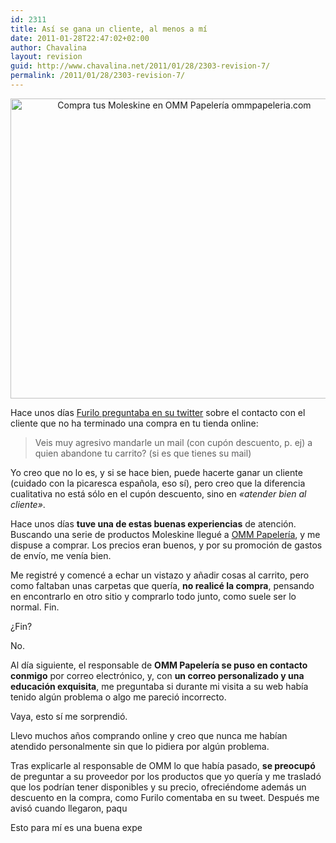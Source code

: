 ```yaml
---
id: 2311
title: Así se gana un cliente, al menos a mí
date: 2011-01-28T22:47:02+02:00
author: Chavalina
layout: revision
guid: http://www.chavalina.net/2011/01/28/2303-revision-7/
permalink: /2011/01/28/2303-revision-7/
---
```

<p style="text-align: center;">
  <img class="size-full wp-image-2308  aligncenter" title="moleskine" src="http://www.chavalina.net/imagenes/2011/01/moleskine.jpg" alt="Compra tus Moleskine en OMM Papelería ommpapeleria.com" width="540" height="480" srcset="http://www.chavalina.net/imagenes/2011/01/moleskine.jpg 540w, http://www.chavalina.net/imagenes/2011/01/moleskine-300x266.jpg 300w, http://www.chavalina.net/imagenes/2011/01/moleskine-500x444.jpg 500w" sizes="(max-width: 540px) 100vw, 540px" />
</p>

Hace unos días <a href="http://twitter.com/#!/furilo/status/30281959758372864" target="_blank">Furilo preguntaba en su twitter</a> sobre el contacto con el cliente que no ha terminado una compra en tu tienda online:

> Veis muy agresivo mandarle un mail (con cupón descuento, p. ej) a quien abandone tu carrito? (si es que tienes su mail)

Yo creo que no lo es, y si se hace bien, puede hacerte ganar un cliente (cuidado con la picaresca española, eso sí), pero creo que la diferencia cualitativa no está sólo en el cupón descuento, sino en _«atender bien al cliente»_.

Hace unos días **tuve una de estas buenas experiencias** de atención. Buscando una serie de productos Moleskine llegué a <a href="http://www.ommpapeleria.com/tags/index" target="_blank">OMM Papelería</a>, y me dispuse a comprar. Los precios eran buenos, y por su promoción de gastos de envío, me venía bien.

Me registré y comencé a echar un vistazo y añadir cosas al carrito, pero como faltaban unas carpetas que quería, **no realicé la compra**, pensando en encontrarlo en otro sitio y comprarlo todo junto, como suele ser lo normal. Fin.

¿Fin?

No.

Al día siguiente, el responsable de **OMM Papelería se puso en contacto conmigo** por correo electrónico, y, con **un correo personalizado y una educación exquisita**, me preguntaba si durante mi visita a su web había tenido algún problema o algo me pareció incorrecto.

Vaya, esto sí me sorprendió.

Llevo muchos años comprando online y creo que nunca me habían atendido personalmente sin que lo pidiera por algún problema.

Tras explicarle al responsable de OMM lo que había pasado, **se preocupó** de preguntar a su proveedor por los productos que yo quería y me trasladó que los podrían tener disponibles y su precio, ofreciéndome además un descuento en la compra, como Furilo comentaba en su tweet. Después me avisó cuando llegaron, paqu

Esto para mí es una buena expe